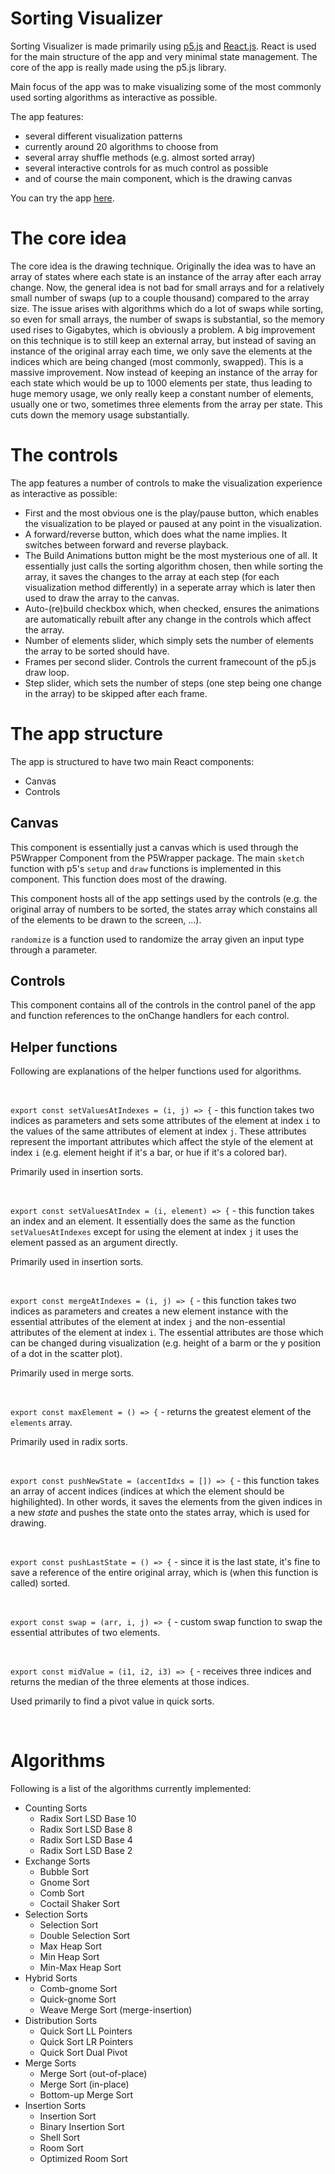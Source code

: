 # Sorting Visualizer

Sorting Visualizer is made primarily using [p5.js](https://p5js.org) and [React.js](https://reactjs.org). React is used for the main structure of the app and very minimal state management. The core of the app is really made using the p5.js library.

Main focus of the app was to make visualizing some of the most commonly used sorting algorithms as interactive as possible.

The app features:
- several different visualization patterns
- currently around 20 algorithms to choose from
- several array shuffle methods (e.g. almost sorted array)
- several interactive controls for as much control as possible
- and of course the main component, which is the drawing canvas

You can try the app [here](https://sorting-visualizer-e.netlify.app).

# The core idea

The core idea is the drawing technique. Originally the idea was to have an array of states where each state is an instance of the array after each array change. Now, the general idea is not bad for small arrays and for a relatively small number of swaps (up to a couple thousand) compared to the array size. The issue arises with algorithms which do a lot of swaps while sorting, so even for small arrays, the number of swaps is substantial, so the memory used rises to Gigabytes, which is obviously a problem. A big improvement on this technique is to still keep an external array, but instead of saving an instance of the original array each time, we only save the elements at the indices which are being changed (most commonly, swapped). This is a massive improvement. Now instead of keeping an instance of the array for each state which would be up to 1000 elements per state, thus leading to huge memory usage, we only really keep a constant number of elements, usually one or two, sometimes three elements from the array per state. This cuts down the memory usage substantially.

# The controls

The app features a number of controls to make the visualization experience as interactive as possible:

- First and the most obvious one is the play/pause button, which enables the visualization to be played or paused at any point in the visualization.
- A forward/reverse button, which does what the name implies. It switches between forward and reverse playback.
- The Build Animations button might be the most mysterious one of all. It essentially just calls the sorting algorithm chosen, then while sorting the array, it saves the changes to the array at each step (for each visualization method differently) in a seperate array which is later then used to draw the array to the canvas.
- Auto-(re)build checkbox which, when checked, ensures the animations are automatically rebuilt after any change in the controls which affect the array.
- Number of elements slider, which simply sets the number of elements the array to be sorted should have.
- Frames per second slider. Controls the current framecount of the p5.js draw loop.
- Step slider, which sets the number of steps (one step being one change in the array) to be skipped after each frame.

# The app structure

The app is structured to have two main React components:
- Canvas
- Controls

## Canvas

This component is essentially just a canvas which is used through the P5Wrapper Component from the P5Wrapper package. The main `sketch` function with p5's `setup` and `draw` functions is implemented in this component. This function does most of the drawing.

This component hosts all of the app settings used by the controls (e.g. the original array of numbers to be sorted, the states array which constains all of the elements to be drawn to the screen, ...).

`randomize` is a function used to randomize the array given an input type through a parameter.

## Controls

This component contains all of the controls in the control panel of the app and function references to the onChange handlers for each control.

## Helper functions

Following are explanations of the helper functions used for algorithms.

<br />

`export const setValuesAtIndexes = (i, j) => {` - this function takes two indices as parameters and sets some attributes of the element at index `i` to the values of the same attributes of element at index `j`. These attributes represent the important attributes which affect the style of the element at index `i` (e.g. element height if it's a bar, or hue if it's a colored bar). 

Primarily used in insertion sorts.

<br />

`export const setValuesAtIndex = (i, element) => {` - this function takes an index and an element. It essentially does the same as the function `setValuesAtIndexes` except for using the element at index `j` it uses the element passed as an argument directly.

Primarily used in insertion sorts.

<br />

`export const mergeAtIndexes = (i, j) => {` - this function takes two indices as parameters and creates a new element instance with the essential attributes of the element at index `j` and the non-essential attributes of the element at index `i`. The essential attributes are those which can be changed during visualization (e.g. height of a barm or the y position of a dot in the scatter plot).

Primarily used in merge sorts.

<br />

`export const maxElement = () => {` - returns the greatest element of the `elements` array.

Primarily used in radix sorts.

<br />

`export const pushNewState = (accentIdxs = []) => {` - this function takes an array of accent indices (indices at which the element should be highilighted). In other words, it saves the elements from the given indices in a new *state* and pushes the state onto the states array, which is used for drawing.

<br />

`export const pushLastState = () => {` - since it is the last state, it's fine to save a reference of the entire original array, which is (when this function is called) sorted.

<br />

`export const swap = (arr, i, j) => {` - custom swap function to swap the essential attributes of two elements.

<br />

`export const midValue = (i1, i2, i3) => {` - receives three indices and returns the median of the three elements at those indices.

Used primarily to find a pivot value in quick sorts.

<br />


# Algorithms

Following is a list of the algorithms currently implemented:

- Counting Sorts
  - Radix Sort LSD Base 10
  - Radix Sort LSD Base 8
  - Radix Sort LSD Base 4
  - Radix Sort LSD Base 2
- Exchange Sorts
  - Bubble Sort
  - Gnome Sort
  - Comb Sort
  - Coctail Shaker Sort
- Selection Sorts
  - Selection Sort
  - Double Selection Sort
  - Max Heap Sort
  - Min Heap Sort
  - Min-Max Heap Sort
- Hybrid Sorts
  - Comb-gnome Sort
  - Quick-gnome Sort
  - Weave Merge Sort (merge-insertion)
- Distribution Sorts
  - Quick Sort LL Pointers
  - Quick Sort LR Pointers
  - Quick Sort Dual Pivot
- Merge Sorts
  - Merge Sort (out-of-place)
  - Merge Sort (in-place)
  - Bottom-up Merge Sort
- Insertion Sorts
  - Insertion Sort
  - Binary Insertion Sort
  - Shell Sort
  - Room Sort
  - Optimized Room Sort
